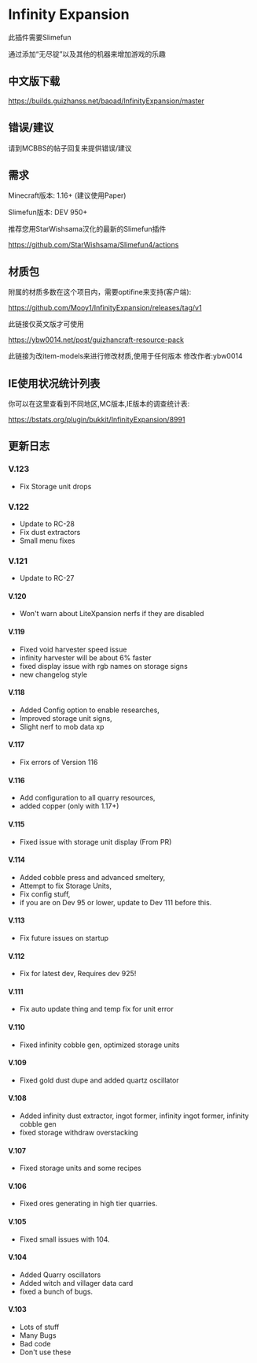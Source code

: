 # Infinity Expansion

此插件需要Slimefun

通过添加“无尽锭”以及其他的机器来增加游戏的乐趣

## 中文版下载

https://builds.guizhanss.net/baoad/InfinityExpansion/master

## 错误/建议

请到MCBBS的帖子回复来提供错误/建议

## 需求

Minecraft版本: 1.16+ (建议使用Paper)

Slimefun版本: DEV 950+

推荐您用StarWishsama汉化的最新的Slimefun插件

https://github.com/StarWishsama/Slimefun4/actions

## 材质包

附属的材质多数在这个项目内，需要optifine来支持(客户端):

https://github.com/Mooy1/InfinityExpansion/releases/tag/v1

此链接仅英文版才可使用

https://ybw0014.net/post/guizhancraft-resource-pack

此链接为改item-models来进行修改材质,使用于任何版本
修改作者:ybw0014

## IE使用状况统计列表

你可以在这里查看到不同地区,MC版本,IE版本的调查统计表:

https://bstats.org/plugin/bukkit/InfinityExpansion/8991

## 更新日志
### V.123
- Fix Storage unit drops
### V.122
- Update to RC-28
- Fix dust extractors
- Small menu fixes
### V.121
- Update to RC-27
#### V.120
- Won't warn about LiteXpansion nerfs if they are disabled
#### V.119
- Fixed void harvester speed issue
- infinity harvester will be about 6% faster
- fixed display issue with rgb names on storage signs
- new changelog style
#### V.118
- Added Config option to enable researches, 
- Improved storage unit signs, 
- Slight nerf to mob data xp
#### V.117
- Fix errors of Version 116
#### V.116
- Add configuration to all quarry resources, 
- added copper (only with 1.17+)
#### V.115
- Fixed issue with storage unit display (From PR)
#### V.114
- Added cobble press and advanced smeltery, 
- Attempt to fix Storage Units, 
- Fix config stuff, 
- if you are on Dev 95 or lower, update to Dev 111 before this.
#### V.113
- Fix future issues on startup
#### V.112
- Fix for latest dev, Requires dev 925!
#### V.111
- Fix auto update thing and temp fix for unit error
#### V.110
- Fixed infinity cobble gen, optimized storage units
#### V.109
- Fixed gold dust dupe and added quartz oscillator
#### V.108
- Added infinity dust extractor, ingot former, infinity ingot former, infinity cobble gen
- fixed storage withdraw overstacking
#### V.107
- Fixed storage units and some recipes
#### V.106
- Fixed ores generating in high tier quarries.
#### V.105
- Fixed small issues with 104.
#### V.104
- Added Quarry oscillators
- Added witch and villager data card 
- fixed a bunch of bugs.
#### V.103
- Lots of stuff
- Many Bugs
- Bad code
- Don't use these